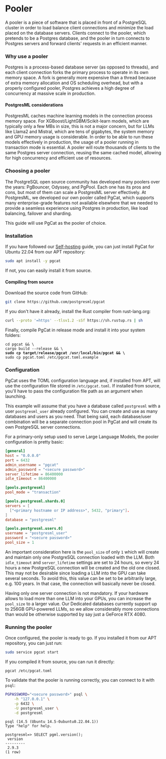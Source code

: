 # Pooler

A pooler is a piece of software that is placed in front of a PostgreSQL cluster in order to load balance client connections and minimize the load placed on the database servers. Clients connect to the pooler, which pretends to be a Postgres database, and the pooler in turn connects to Postgres servers and forward clients' requests in an efficient manner.

### Why use a pooler

Postgres is a process-based database server (as opposed to threads), and each client connection forks the primary process to operate in its own memory space. A fork is generally more expensive than a thread because of extra memory allocation and OS scheduling overhead, but with a properly configured pooler, Postgres achieves a high degree of concurrency at massive scale in production.

#### PostgresML considerations

PostgresML caches machine learning models in the connection process memory space. For XGBoost/LightGBM/Scikit-learn models, which are typically only a few MBs in size, this is not a major concern, but for LLMs like Llama2 and Mistral, which are tens of gigabytes, the system memory and GPU memory usage is considerable. In order to be able to run these models effectively in production, the usage of a pooler running in transaction mode is essential. A pooler will route thousands of clients to the same Postgres server connection, reusing the same cached model, allowing for high concurrency and efficient use of resources.

### Choosing a pooler

The PostgreSQL open source community has developed many poolers over the years: PgBouncer, Odyssey, and PgPool. Each one has its pros and cons, but most of them can scale a PostgresML server effectively. At PostgresML, we developed our own pooler called PgCat, which supports many enterprise-grade features not available elsewhere that we needed to provide a seamless experience using Postgres in production, like load balancing, failover and sharding.

This guide will use PgCat as the pooler of choice.

### Installation

If you have followed our [Self-hosting](./) guide, you can just install PgCat for Ubuntu 22.04 from our APT repository:

```bash
sudo apt install -y pgcat
```

If not, you can easily install it from source.

#### Compiling from source

Download the source code from GitHub:

```bash
git clone https://github.com/postgresml/pgcat
```

If you don't have it already, install the Rust compiler from rust-lang.org:

```bash
curl --proto '=https' --tlsv1.2 -sSf https://sh.rustup.rs | sh
```

Finally, compile PgCat in release mode and install it into your system folders:

<pre class="language-bash"><code class="lang-bash">cd pgcat &#x26;&#x26; \
cargo build --release &#x26;&#x26; \
<strong>sudo cp target/release/pgcat /usr/local/bin/pgcat &#x26;&#x26; \
</strong>sudo cp pgcat.toml /etc/pgcat.toml.example
</code></pre>

### Configuration

PgCat uses the TOML configuration language and, if installed from APT, will use the configuration file stored in `/etc/pgcat.toml`. If installed from source, you'll have to pass the configuration file path as an argument when launching.

This example will assume that you have a database called `postgresml` with a user `postgresml_user` already configured. You can create and use as many databases and users as you need. That being said, each database/user combination will be a separate connection pool in PgCat and will create its own PostgreSQL server connections.

For a primary-only setup used to serve Large Language Models, the pooler configuration is pretty basic:

```toml
[general]
host = "0.0.0.0"
port = 6432
admin_username = "pgcat"
admin_password = "<secure password>"
server_lifetime = 86400000
idle_timeout = 86400000

[pools.postgresml]
pool_mode = "transaction"

[pools.postgresml.shards.0]
servers = [
  ["<primary hostname or IP address>", 5432, "primary"].
]
database = "postgresml"

[pools.postgresml.users.0]
username = "postgresml_user"
password = "<secure password>"
pool_size = 1
```

An important consideration here is the `pool_size` of only `1` which will create and maintain only one PostgreSQL connection loaded with the LLM. Both `idle_timeout` and `server_lifetime` settings are set to 24 hours, so every 24 hours a new PostgreSQL connection will be created and the old one closed. This may not be desirable since loading a LLM into the GPU can take several seconds. To avoid this, this value can be set to be arbitrarily large, e.g. 100 years. In that case, the connection will basically never be closed.

Having only one server connection is not mandatory. If your hardware allows to load more than one LLM into your GPUs, you can increase the `pool_size` to a larger value. Our Dedicated databases currently support up to 256GB GPU-powered LLMs, so we allow considerably more connections than would be otherwise supported by say just a GeForce RTX 4080.

### Running the pooler

Once configured, the pooler is ready to go. If you installed it from our APT repository, you can just run:

```bash
sudo service pgcat start
```

If you compiled it from source, you can run it directly:

```
pgcat /etc/pgcat.toml
```

To validate that the pooler is running correctly, you can connect to it with `psql`:

```bash
PGPASSWORD="<secure password>" psql \
    -h "127.0.0.1" \
    -p 6432 \
    -U postgresml_user \
    -d postgresml
```

```
psql (14.5 (Ubuntu 14.5-0ubuntu0.22.04.1))
Type "help" for help.

postgresml=> SELECT pgml.version();
 version
---------
 2.9.3
(1 row)
```
